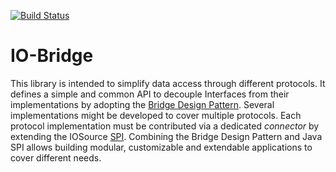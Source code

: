 [![Build Status](https://travis-ci.org/witz/io-bridge.svg?branch=master)](https://travis-ci.org/witz/io-bridge)

# IO-Bridge

This library is intended to simplify data access through different protocols.
It defines a simple and common API to decouple Interfaces from their implementations by adopting the [Bridge Design Pattern](https://en.wikipedia.org/wiki/Bridge_pattern). 
Several implementations might be developed to cover multiple protocols.
Each protocol implementation must be contributed via a dedicated *connector* by extending the IOSource [SPI](https://en.wikipedia.org/wiki/Service_provider_interface).
Combining the Bridge Design Pattern and Java SPI allows building modular, customizable and extendable applications to cover different needs.
